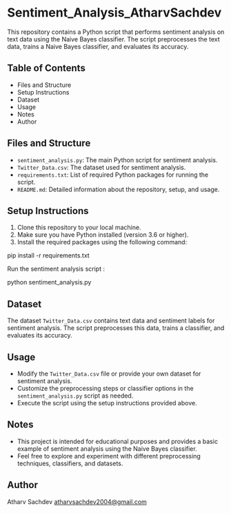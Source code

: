 # Sentiment_Analysis_AtharvSachdev
This repository contains a Python script that performs sentiment analysis on text data using the Naive Bayes classifier. The script preprocesses the text data, trains a Naive Bayes classifier, and evaluates its accuracy.
## Table of Contents

- Files and Structure
- Setup Instructions
- Dataset
- Usage
- Notes
- Author

## Files and Structure

- `sentiment_analysis.py`: The main Python script for sentiment analysis.
- `Twitter_Data.csv`: The dataset used for sentiment analysis.
- `requirements.txt`: List of required Python packages for running the script.
- `README.md`: Detailed information about the repository, setup, and usage.

## Setup Instructions

1. Clone this repository to your local machine.
2. Make sure you have Python installed (version 3.6 or higher).
3. Install the required packages using the following command:

pip install -r requirements.txt

Run the sentiment analysis script :

python sentiment_analysis.py



## Dataset

The dataset `Twitter_Data.csv` contains text data and sentiment labels for sentiment analysis. The script preprocesses this data, trains a classifier, and evaluates its accuracy.

## Usage

- Modify the `Twitter_Data.csv` file or provide your own dataset for sentiment analysis.
- Customize the preprocessing steps or classifier options in the `sentiment_analysis.py` script as needed.
- Execute the script using the setup instructions provided above.

## Notes

- This project is intended for educational purposes and provides a basic example of sentiment analysis using the Naive Bayes classifier.
- Feel free to explore and experiment with different preprocessing techniques, classifiers, and datasets.

## Author

Atharv Sachdev
atharvsachdev2004@gmail.com
